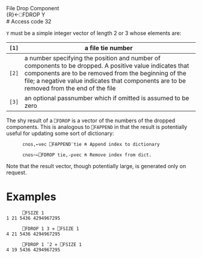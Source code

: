 <div class="heading">
  <div class="name">File Drop Component</div>
  <div class="command">{R}←⎕FDROP Y</div>
</div>
# Access code 32

`Y` must be a simple integer vector of length 2 or 3 whose elements are:

| `[1]` | a file tie number |
| --- | --- |
| `[2]` | a number specifying the position and number of components to be dropped.  A positive value indicates that components are to be removed from the beginning of the file; a negative value indicates that components are to be removed from the end of the file |
| `[3]` | an optional passnumber which if omitted is assumed to be zero |

The shy result of a `⎕FDROP` is a vector of the numbers of the dropped components. This is analogous to `⎕FAPPEND` in that the result is potentially useful for updating some sort of dictionary:
```apl
      cnos,←vec ⎕FAPPEND¨tie ⍝ Append index to dictionary
      
      cnos~←⎕FDROP tie,-⍴vec ⍝ Remove index from dict.
```

Note that the result vector, though potentially large, is generated only on request.

# Examples
```apl
      ⎕FSIZE 1
1 21 5436 4294967295
 
      ⎕FDROP 1 3 ⋄ ⎕FSIZE 1
4 21 5436 4294967295
 
      ⎕FDROP 1 ¯2 ⋄ ⎕FSIZE 1
4 19 5436 4294967295
 
```
